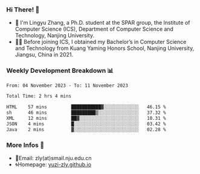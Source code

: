 ### Hi There! 👋 
- 🐳 I'm Lingyu Zhang, a Ph.D. student at the SPAR group, the Institute of Computer Science (ICS), Department of Computer Science and Technology, Nanjing University.
- 🧑‍🎓 Before joining ICS, I obtained my Bachelor’s in Computer Science and Technology from Kuang Yaming Honors School, Nanjing University, Jiangsu, China in 2021.

### Weekly Development Breakdown :bar_chart:

<!--START_SECTION:waka-->

```txt
From: 04 November 2023 - To: 11 November 2023

Total Time: 2 hrs 4 mins

HTML    57 mins         ███████████▓░░░░░░░░░░░░░   46.15 %
sh      46 mins         █████████▒░░░░░░░░░░░░░░░   37.32 %
XML     12 mins         ██▓░░░░░░░░░░░░░░░░░░░░░░   10.31 %
JSON    4 mins          █░░░░░░░░░░░░░░░░░░░░░░░░   03.42 %
Java    2 mins          ▓░░░░░░░░░░░░░░░░░░░░░░░░   02.28 %
```

<!--END_SECTION:waka-->

<!--
### Github Contributions :octocat:

![](https://raw.githubusercontent.com/yuzi-zly/yuzi-zly/output/github-contribution-grid-snake.svg)              
-->

### More Infos 📖

- 📧Email: zly(at)smail.nju.edu.cn
- 🌀Homepage: [yuzi-zly.github.io](https://yuzi-zly.github.io/)
